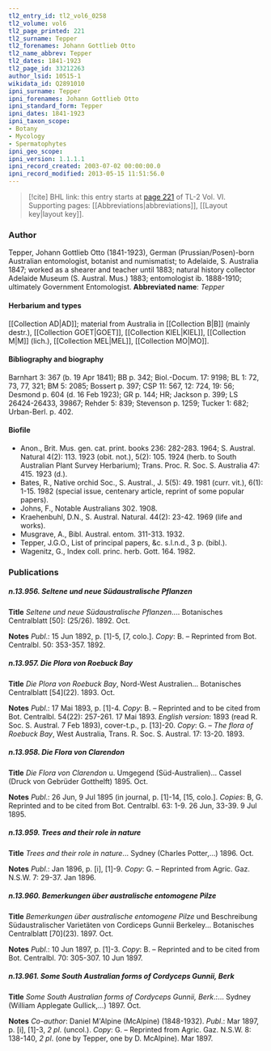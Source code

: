 ```yaml
---
tl2_entry_id: tl2_vol6_0258
tl2_volume: vol6
tl2_page_printed: 221
tl2_surname: Tepper
tl2_forenames: Johann Gottlieb Otto
tl2_name_abbrev: Tepper
tl2_dates: 1841-1923
tl2_page_id: 33212263
author_lsid: 10515-1
wikidata_id: Q2891010
ipni_surname: Tepper
ipni_forenames: Johann Gottlieb Otto
ipni_standard_form: Tepper
ipni_dates: 1841-1923
ipni_taxon_scope: 
- Botany
- Mycology
- Spermatophytes
ipni_geo_scope: 
ipni_version: 1.1.1.1
ipni_record_created: 2003-07-02 00:00:00.0
ipni_record_modified: 2013-05-15 11:51:56.0
---
```



> [!cite] BHL link: this entry starts at [page 221](https://www.biodiversitylibrary.org/page/33212263) of TL-2 Vol. VI.
> Supporting pages: [[Abbreviations|abbreviations]], [[Layout key|layout key]].

### Author

Tepper, Johann Gottlieb Otto (1841-1923), German (Prussian/Posen)-born Australian entomologist, botanist and numismatist; to Adelaide, S. Australia 1847; worked as a shearer and teacher until 1883; natural history collector Adelaide Museum (S. Austral. Mus.) 1883; entomologist ib. 1888-1910; ultimately Government Entomologist. 
**Abbreviated name**: *Tepper*

#### Herbarium and types

[[Collection AD|AD]]; material from Australia in [[Collection B|B]] (mainly destr.), [[Collection GOET|GOET]], [[Collection KIEL|KIEL]], [[Collection M|M]] (lich.), [[Collection MEL|MEL]], [[Collection MO|MO]].

#### Bibliography and biography

Barnhart 3: 367 (b. 19 Apr 1841); BB p. 342; Biol.-Docum. 17: 9198; BL 1: 72, 73, 77, 321; BM 5: 2085; Bossert p. 397; CSP 11: 567, 12: 724, 19: 56; Desmond p. 604 (d. 16 Feb 1923); GR p. 144; HR; Jackson p. 399; LS 26424-26433, 39867; Rehder 5: 839; Stevenson p. 1259; Tucker 1: 682; Urban-Berl. p. 402.

#### Biofile

- Anon., Brit. Mus. gen. cat. print. books 236: 282-283. 1964; S. Austral. Natural 4(2): 113. 1923 (obit. not.), 5(2): 105. 1924 (herb. to South Australian Plant Survey Herbarium); Trans. Proc. R. Soc. S. Australia 47: 415. 1923 (d.).
- Bates, R., Native orchid Soc., S. Austral., J. 5(5): 49. 1981 (curr. vit.), 6(1): 1-15. 1982 (special issue, centenary article, reprint of some popular papers).
- Johns, F., Notable Australians 302. 1908.
- Kraehenbuhl, D.N., S. Austral. Natural. 44(2): 23-42. 1969 (life and works).
- Musgrave, A., Bibl. Austral. entom. 311-313. 1932.
- Tepper, J.G.O., List of principal papers, &c. s.l.n.d., 3 p. (bibl.).
- Wagenitz, G., Index coll. princ. herb. Gott. 164. 1982.

### Publications

##### n.13.956. Seltene und neue Südaustralische Pflanzen

**Title**
*Seltene und neue Südaustralische Pflanzen*.... Botanisches Centralblatt \[50\]: (25/26). 1892. Oct.

**Notes**
*Publ*.: 15 Jun 1892, p. \[1\]-5, \[7, colo.\]. *Copy*: B. – Reprinted from Bot. Centralbl. 50: 353-357. 1892.

##### n.13.957. Die Plora von Roebuck Bay

**Title**
*Die Plora von Roebuck Bay*, Nord-West Australien... Botanisches Centralblatt \[54\](22). 1893. Oct.

**Notes**
*Publ*.: 17 Mai 1893, p. \[1\]-4. *Copy*: B. – Reprinted and to be cited from Bot. Centralbl. 54(22): 257-261. 17 Mai 1893.
*English version*: 1893 (read R. Soc. S. Austral. 7 Feb 1893), cover-t.p., p. \[13\]-20. *Copy*: G. – *The flora of Roebuck Bay*, West Australia, Trans. R. Soc. S. Austral. 17: 13-20. 1893.

##### n.13.958. Die Flora von Clarendon

**Title**
*Die Flora von Clarendon* u. Umgegend (Süd-Australien)... Cassel (Druck von Gebrüder Gotthelft) 1895. Oct.

**Notes**
*Publ*.: 26 Jun, 9 Jul 1895 (in journal, p. \[1\]-14, \[15, colo.\]. *Copies*: B, G. Reprinted and to be cited from Bot. Centralbl. 63: 1-9. 26 Jun, 33-39. 9 Jul 1895.

##### n.13.959. Trees and their role in nature

**Title**
*Trees and their role in nature*... Sydney (Charles Potter,...) 1896. Oct.

**Notes**
*Publ*.: Jan 1896, p. \[i\], \[1\]-9. *Copy*: G. – Reprinted from Agric. Gaz. N.S.W. 7: 29-37. Jan 1896.

##### n.13.960. Bemerkungen über australische entomogene Pilze

**Title**
*Bemerkungen über australische entomogene Pilze* und Beschreibung Südaustralischer Varietäten von Cordiceps Gunnii Berkeley... Botanisches Centralblatt \[70\](23). 1897. Oct.

**Notes**
*Publ*.: 10 Jun 1897, p. \[1\]-3. *Copy*: B. – Reprinted and to be cited from Bot. Centralbl. 70: 305-307. 10 Jun 1897.

##### n.13.961. Some South Australian forms of Cordyceps Gunnii, Berk

**Title**
*Some South Australian forms of Cordyceps Gunnii, Berk*.:... Sydney (William Applegate Gullick,...) 1897. Oct.

**Notes**
*Co-author*: Daniel M'Alpine (McAlpine) (1848-1932).
*Publ*.: Mar 1897, p. \[i\], \[1\]-3, *2 pl*. (uncol.). *Copy*: G. – Reprinted from Agric. Gaz. N.S.W. 8: 138-140, *2 pl*. (one by Tepper, one by D. McAlpine). Mar 1897.

